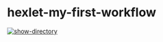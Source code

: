 # hexlet-my-first-workflow

[![show-directory](https://github.com/Korvo-iam/hexlet-my-first-workflow/actions/workflows/say-hello.yml/badge.svg)](https://github.com/Korvo-iam/hexlet-my-first-workflow/actions/workflows/say-hello.yml)
